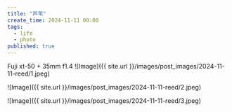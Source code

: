```yaml
---
title: "芦苇"
create_time: 2024-11-11 00:00
tags:
  - life
  - photo
published: true
---
```



Fuji xt-50 + 35mm f1.4
![Image]({{ site.url }}/images/post_images/2024-11-11-reed/1.jpeg)

![Image]({{ site.url }}/images/post_images/2024-11-11-reed/2.jpeg)

![Image]({{ site.url }}/images/post_images/2024-11-11-reed/3.jpeg)

